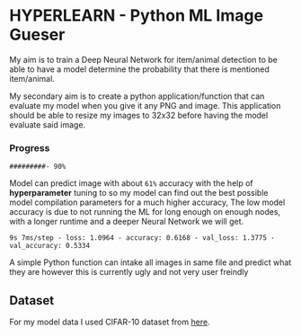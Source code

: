# HYPERLEARN - Python ML Image Gueser

My aim is to train a Deep Neural Network for item/animal detection to be able to have a model determine the probability that there is mentioned item/animal. 

My secondary aim is to create a python application/function that can evaluate my model when you give it any PNG and image. This application should be able to resize my images to 32x32 before having the model evaluate said image.

### Progress

```#########- 90%```

Model can predict image with about `61%` accuracy with the help of **hyperparameter** tuning to so my model can find out the best possible model compilation parameters for a much higher accuracy, The low model accuracy is due to not running the ML for long enough on enough nodes, with a longer runtime and a deeper Neural Network we will get.

```9s 7ms/step - loss: 1.0964 - accuracy: 0.6168 - val_loss: 1.3775 - val_accuracy: 0.5334```

A simple Python function can intake all images in same file and predict what they are however this is currently ugly and not very user freindly 

## Dataset
For my model data I used CIFAR-10 dataset from [here](https://www.cs.toronto.edu/~kriz/cifar.html).
